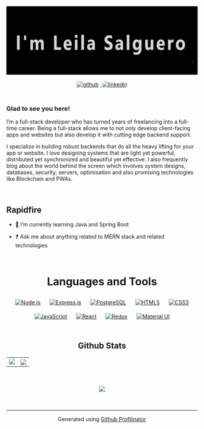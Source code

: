 <div align="center"> 
    <img align="center" style="height: 180px; width: 850px" src='./assets/imLeila.gif'></img>
</div>
   
<br/>  
   
<div align="center">
<a href="https://github.com/LeyAylen6" target="_blank"> 
<img src=https://img.shields.io/badge/github-%2324292e.svg?&style=for-the-badge&logo=github&logoColor=white alt=github style="width: 150px; height: 30px; margin-right: 5px; margin-bottom: 5px; border-radius: 7%" /> 
</a> 
<a href="https://linkedin.com/in/leilaaylensalguero" target="_blank">
<img src=https://img.shields.io/badge/linkedin-%231E77B5.svg?&style=for-the-badge&logo=linkedin&logoColor=white alt=linkedin style="width: 150px; height: 25px margin-left: 5px; margin-bottom: 5px; border-radius: 7px" />
</a>  
</div>  
  
<br/>

### Glad to see you here!  
I’m a full-stack developer who has turned years of freelancing into a full-time career. Being a full-stack allows me to not only develop client-facing apps and websites but also develop it with cutting edge backend support.

I specialize in building robust backends that do all the heavy lifting for your app or website. I love designing systems that are light yet powerful, distributed yet synchronized and beautiful yet effective. I also frequently blog about the world behind the screen which involves system designs, databases, security, servers, optimisation and also promising technologies like Blockchain and PWAs.  
  

<br/>  


## Rapidfire  
<!-- <table><tr><td valign="top" width="50%"> -->

<!-- - 🔭 I’m currently working on [Github Profilinator](https://github.com/rishavanand/github-profilinator)   -->
  

- 🌱 I’m currently learning Java and Spring Boot
  

- ❓ Ask me about anything related to MERN stack and related technologies  
  


<!-- </td><td valign="top" width="50%"> -->

<!-- <div align="center">
<img src="https://i0.wp.com/www.printmag.com/wp-content/uploads/2021/02/4cbe8d_f1ed2800a49649848102c68fc5a66e53mv2.gif?resize=476%2C280&ssl=1" align="center" style="width: 100%" />
</div>   -->

<!-- </td></tr></table>   -->

<br/>  

<center>
    <h1>Languages and Tools</h1>
<center>
 
<div align="center">  
<a href="https://nodejs.org/" target="_blank"><img style="margin: 10px" src="https://profilinator.rishav.dev/skills-assets/nodejs-original-wordmark.svg" alt="Node.js" height="50" /></a>  
<a href="https://expressjs.com/" target="_blank"><img style="margin: 10px" src="https://profilinator.rishav.dev/skills-assets/express-original-wordmark.svg" alt="Express.js" height="50" /></a>  
<a href="https://www.postgresql.org/" target="_blank"><img style="margin: 10px" src="https://profilinator.rishav.dev/skills-assets/postgresql-original-wordmark.svg" alt="PostgreSQL" height="50" /></a>  
<a href="https://en.wikipedia.org/wiki/HTML5" target="_blank"><img style="margin: 10px" src="https://profilinator.rishav.dev/skills-assets/html5-original-wordmark.svg" alt="HTML5" height="50" /></a>  
<a href="https://www.w3schools.com/css/" target="_blank"><img style="margin: 10px" src="https://profilinator.rishav.dev/skills-assets/css3-original-wordmark.svg" alt="CSS3" height="50" /></a>  
<a href="https://www.javascript.com/" target="_blank"><img style="margin: 10px" src="https://profilinator.rishav.dev/skills-assets/javascript-original.svg" alt="JavaScript" height="50" /></a>  
<a href="https://reactjs.org/" target="_blank"><img style="margin: 10px" src="https://profilinator.rishav.dev/skills-assets/react-original-wordmark.svg" alt="React" height="50" /></a>  
<a href="https://redux.js.org/" target="_blank"><img style="margin: 10px" src="https://profilinator.rishav.dev/skills-assets/redux-original.svg" alt="Redux" height="50" /></a>  
<a href="https://mui.com/" target="_blank"><img style="margin: 10px" src="https://profilinator.rishav.dev/skills-assets/mui.png" alt="Material UI" height="50" /></a>  
</div>  

<br/>  


## Github Stats  
<table><tr><td valign="top" width="50%">

<img src="https://github-readme-stats.vercel.app/api?username=LeyAylen6&show_icons=true&count_private=true&hide_border=true" align="left" style="width: 105%"/>

</td><td valign="top" width="50%">

<div align="center"><img src="https://github-readme-stats.vercel.app/api/top-langs/?username=LeyAylen6&hide_border=true&layout=compact" align="center" style="width: 95%" /></div>

</td></tr></table>  

<br/>  

  

<br/>  

<div align="center">
<img src="https://komarev.com/ghpvc/?username=LeyAylen6&&style=flat-square" align="center" />
</div>  
  

<br/>  


<br />

----
<div align="center">Generated using <a href="https://profilinator.rishav.dev/" target="_blank">Github Profilinator</a></div>
